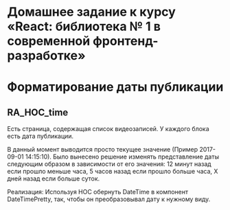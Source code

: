 # Домашнее задание к курсу «React: библиотека № 1 в современной фронтенд-разработке»
# Форматирование даты публикации

## RA_HOC_time

Есть страница, содержащая список видеозаписей. У каждого блока есть дата публикации.

В данный момент выводится просто текущее значение (Пример 2017-09-01 14:15:10). Было вынесено решение изменять представление даты следующим образом в зависимости от его значения: 12 минут назад если прошло меньше часа, 5 часов назад если прошло больше часа, X дней назад если больше суток.

Реализация:
Используя HOC обернуть DateTime в компонент DateTimePretty, так, чтобы он преобразовывал дату к нужному виду.
